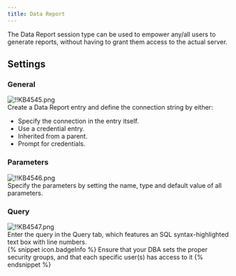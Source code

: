 ```yaml
---
title: Data Report
---
```

The Data Report session type can be used to empower any/all users to generate reports, without having to grant them access to the actual server.
## Settings
### General  
![!!KB4545.png](/img/en/kb/KB4545.png)  
Create a Data Report entry and define the connection string by either:  

* Specify the connection in the entry itself.
* Use a credential entry.
* Inherited from a parent.
* Prompt for credentials.
### Parameters  
![!!KB4546.png](/img/en/kb/KB4546.png)  
Specify the parameters by setting the name, type and default value of all parameters.
### Query
![!!KB4547.png](/img/en/kb/KB4547.png)  
Enter the query in the Query tab, which features an SQL syntax-highlighted text box with line numbers.  
{% snippet icon.badgeInfo %}
Ensure that your DBA sets the proper security groups, and that each specific user(s) has access to it
{% endsnippet %}

